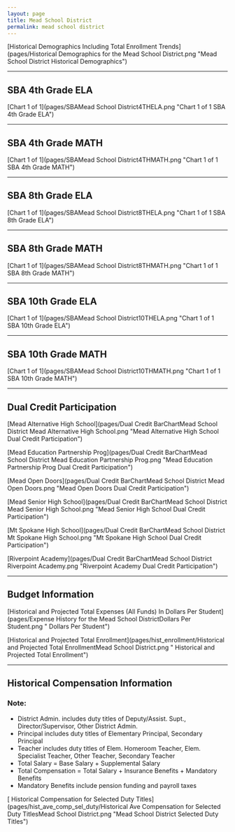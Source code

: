 ```yaml
---
layout: page
title: Mead School District
permalink: mead school district
---
```



[Historical Demographics Including Total Enrollment Trends](pages/Historical Demographics for the Mead School District.png "Mead School District Historical Demographics")

___

## SBA 4th Grade ELA

[Chart 1 of 1](pages/SBAMead School District4THELA.png "Chart 1 of 1 SBA 4th Grade ELA")


___

## SBA 4th Grade MATH

[Chart 1 of 1](pages/SBAMead School District4THMATH.png "Chart 1 of 1 SBA 4th Grade MATH")


___

## SBA 8th Grade ELA

[Chart 1 of 1](pages/SBAMead School District8THELA.png "Chart 1 of 1 SBA 8th Grade ELA")


___

## SBA 8th Grade MATH

[Chart 1 of 1](pages/SBAMead School District8THMATH.png "Chart 1 of 1 SBA 8th Grade MATH")


___

## SBA 10th Grade ELA

[Chart 1 of 1](pages/SBAMead School District10THELA.png "Chart 1 of 1 SBA 10th Grade ELA")


___

## SBA 10th Grade MATH

[Chart 1 of 1](pages/SBAMead School District10THMATH.png "Chart 1 of 1 SBA 10th Grade MATH")


___

## Dual Credit Participation

[Mead Alternative High School](pages/Dual Credit BarChartMead School District Mead Alternative High School.png "Mead Alternative High School Dual Credit Participation")

[Mead Education Partnership Prog](pages/Dual Credit BarChartMead School District Mead Education Partnership Prog.png "Mead Education Partnership Prog Dual Credit Participation")

[Mead Open Doors](pages/Dual Credit BarChartMead School District Mead Open Doors.png "Mead Open Doors Dual Credit Participation")

[Mead Senior High School](pages/Dual Credit BarChartMead School District Mead Senior High School.png "Mead Senior High School Dual Credit Participation")

[Mt Spokane High School](pages/Dual Credit BarChartMead School District Mt Spokane High School.png "Mt Spokane High School Dual Credit Participation")

[Riverpoint Academy](pages/Dual Credit BarChartMead School District Riverpoint Academy.png "Riverpoint Academy Dual Credit Participation")


___

## Budget Information

[Historical and Projected Total Expenses (All Funds) In Dollars Per Student](pages/Expense History for the Mead School DistrictDollars Per Student.png " Dollars Per Student")

[Historical and Projected Total Enrollment](pages/hist_enrollment/Historical and Projected Total EnrollmentMead School District.png " Historical and Projected Total Enrollment")


___

## Historical Compensation Information
### Note:
- District Admin. includes duty titles of Deputy/Assist. Supt., Director/Supervisor, Other District Admin.
- Principal includes duty titles of Elementary Principal, Secondary Principal
- Teacher includes duty titles of Elem. Homeroom Teacher, Elem. Specialist Teacher, Other Teacher, Secondary Teacher
- Total Salary = Base Salary + Supplemental Salary
- Total Compensation = Total Salary + Insurance Benefits + Mandatory Benefits
- Mandatory Benefits include pension funding and payroll taxes

[ Historical Compensation for Selected Duty Titles](pages/hist_ave_comp_sel_duty/Historical Ave Compensation for Selected Duty TitlesMead School District.png "Mead School District Selected Duty Titles")

